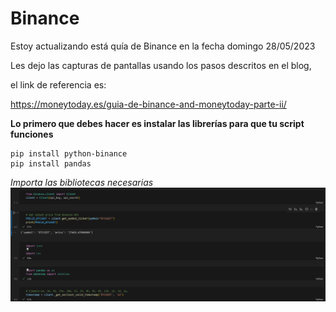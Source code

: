 # Binance
Estoy actualizando está quía de Binance en la fecha domingo 28/05/2023

Les dejo las capturas de pantallas usando los pasos descritos en el blog, 

el link de referencia es: 

https://moneytoday.es/guia-de-binance-and-moneytoday-parte-ii/

**Lo primero que debes hacer es instalar las librerías para que tu script funciones**

```
pip install python-binance
pip install pandas
```
*Importa las bibliotecas necesarias*
![Aquí la descripción de la imagen por si no carga](https://github.com/JMoneytoday/Binance/blob/main/2023-05-28.png)

